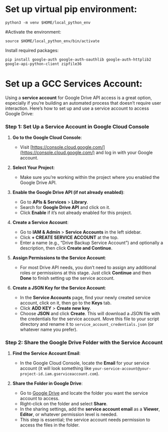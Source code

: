 # Set up virtual pip environment:

```
python3 -m venv $HOME/local_python_env
```

#Activate the environment:

```
source $HOME/local_python_env/bin/activate
```

Install required packages:

```
pip install google-auth google-auth-oauthlib google-auth-httplib2 google-api-python-client zipfile36
```

# Set up a GCC Services Account:

Using a **service account** for Google Drive API access is a great option, especially if you’re building an automated process that doesn’t require user interaction. Here’s how to set up and use a service account to access Google Drive:

### Step 1: Set Up a Service Account in Google Cloud Console

1. **Go to the Google Cloud Console**:
   - Visit [https://console.cloud.google.com/](https://console.cloud.google.com/) and log in with your Google account.

2. **Select Your Project**:
   - Make sure you’re working within the project where you enabled the Google Drive API.

3. **Enable the Google Drive API (if not already enabled)**:
   - Go to **APIs & Services** > **Library**.
   - Search for **Google Drive API** and click on it.
   - Click **Enable** if it’s not already enabled for this project.

4. **Create a Service Account**:
   - Go to **IAM & Admin** > **Service Accounts** in the left sidebar.
   - Click **+ CREATE SERVICE ACCOUNT** at the top.
   - Enter a name (e.g., “Drive Backup Service Account”) and optionally a description, then click **Create and Continue**.

5. **Assign Permissions to the Service Account**:
   - For most Drive API needs, you don’t need to assign any additional roles or permissions at this stage. Just click **Continue** and then **Done** to finish setting up the service account.

6. **Create a JSON Key for the Service Account**:
   - In the **Service Accounts** page, find your newly created service account, click on it, then go to the **Keys** tab.
   - Click **ADD KEY** > **Create new key**.
   - Choose **JSON** and click **Create**. This will download a JSON file with the credentials for the service account. Move this file to your script directory and rename it to `service_account_credentials.json` (or whatever name you prefer).

### Step 2: Share the Google Drive Folder with the Service Account

1. **Find the Service Account Email**:
   - In the Google Cloud Console, locate the **Email** for your service account (it will look something like `your-service-account@your-project-id.iam.gserviceaccount.com`).

2. **Share the Folder in Google Drive**:
   - Go to [Google Drive](https://drive.google.com) and locate the folder you want the service account to access.
   - Right-click on the folder and select **Share**.
   - In the sharing settings, add the **service account email** as a **Viewer**, **Editor**, or whatever permission level is needed.
   - This step is essential; the service account needs permission to access the files in the folder.
